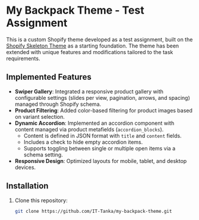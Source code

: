 # My Backpack Theme - Test Assignment

This is a custom Shopify theme developed as a test assignment, built on the [Shopify Skeleton Theme](https://github.com/Shopify/skeleton-theme) as a starting foundation. The theme has been extended with unique features and modifications tailored to the task requirements.

## Implemented Features
- **Swiper Gallery**: Integrated a responsive product gallery with configurable settings (slides per view, pagination, arrows, and spacing) managed through Shopify schema.
- **Product Filtering**: Added color-based filtering for product images based on variant selection.
- **Dynamic Accordion**: Implemented an accordion component with content managed via product metafields (`accordion_blocks`).
  - Content is defined in JSON format with `title` and `content` fields.
  - Includes a check to hide empty accordion items.
  - Supports toggling between single or multiple open items via a schema setting.
- **Responsive Design**: Optimized layouts for mobile, tablet, and desktop devices.

## Installation
1. Clone this repository:
   ```bash
   git clone https://github.com/IT-Tanka/my-backpack-theme.git
